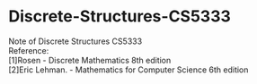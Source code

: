# Discrete-Structures-CS5333
Note of Discrete Structures CS5333
<br>Reference:
<br>[1]Rosen - Discrete Mathematics 8th edition
<br>[2]Eric Lehman. - Mathematics for Computer Science 6th edition
